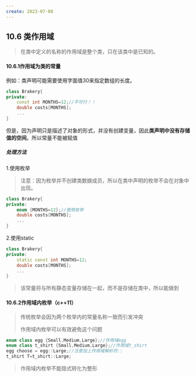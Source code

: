 ```yaml
---
create: 2023-07-08
---
```

## 10.6 类作用域

> 在类中定义的名称的作用域是整个类，只在该类中是已知的。

#### 10.6.1作用域为类的常量

例如：类声明可能需要使用字面值30来指定数组的长度。

```c++
class Brakery{
private:
    const int MONTHS=12;//不可行！！
    double costs[MONTHS];
    ...
}
```

但是，因为声明只是描述了对象的形式，并没有创建变量，因此**类声明中没有存储值的空间**。所以常量不能被赋值

##### 处理方法

1.使用枚举

> 注意：因为枚举并不创建类数据成员，所以在类中声明的枚举不会在对象中出现。

```c++
class Brakery{
private:
    enum {MONTHS=12};//使用枚举
    double costs[MONTHS];
    ...
}
```

2.使用static

```c++
class Brakery{
private:
    static const int MONTHS=12;
    double costs[MONTHS];
    ...
}
```

> 该常量将与所有静态变量存储在一起，而不是存储在类中，所以能做到

#### 10.6.2作用域内枚举（c++11）

> 传统枚举会因为两个枚举内的常量名称一致而引发冲突
>
> 作用域内枚举可以有效避免这个问题

```c++
enum class egg {Small,Medium,Large};//作用域egg
enum class t_shirt {Small,Medium,Large};//作用域t_shirt
egg choose = egg::Large;//注意加上作用域解析符::
t_shirt T=t_shirt::Large;
```

> 作用域内枚举不能隐式转化为整形

